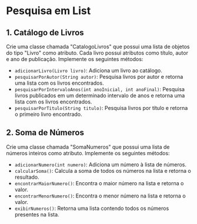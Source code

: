 # Pesquisa em List
## 1. Catálogo de Livros
Crie uma classe chamada "CatalogoLivros" que possui uma lista de objetos do tipo "Livro" como atributo. Cada livro possui atributos como título, autor e ano de publicação. Implemente os seguintes métodos:

* ```adicionarLivro(Livro livro)```: Adiciona um livro ao catálogo.
* ```pesquisarPorAutor(String autor)```: Pesquisa livros por autor e retorna uma lista com os livros encontrados.
* ```pesquisarPorIntervaloAnos(int anoInicial, int anoFinal)```: Pesquisa livros publicados em um determinado intervalo de anos e retorna uma lista com os livros encontrados.
* ```pesquisarPorTitulo(String titulo)```: Pesquisa livros por título e retorna o primeiro livro encontrado.
## 2. Soma de Números
Crie uma classe chamada "SomaNumeros" que possui uma lista de números inteiros como atributo. Implemente os seguintes métodos:

* ```adicionarNumero(int numero)```: Adiciona um número à lista de números.
* ```calcularSoma()```: Calcula a soma de todos os números na lista e retorna o resultado.
* ```encontrarMaiorNumero()```: Encontra o maior número na lista e retorna o valor.
* ```encontrarMenorNumero()```: Encontra o menor número na lista e retorna o valor.
* ```exibirNumeros()```: Retorna uma lista contendo todos os números presentes na lista.